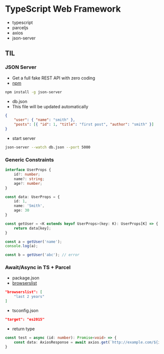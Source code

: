 # TypeScript Web Framework

-   typescript
-   parceljs
-   axios
-   json-server

## TIL

### JSON Server

-   Get a full fake REST API with zero coding
-   [npm](https://www.npmjs.com/package/json-server)

```bash
npm install -g json-server
```

-   db.json
-   This file will be updated automatically

```json
{
    "user": { "name": "smith" },
    "posts": [{ "id": 1, "title": "first post", "author": "smith" }]
}
```

-   start server

```bash
json-server --watch db.json --port 5000
```

### Generic Constraints

```TypeScript
interface UserProps {
    id?: number;
    name?: string;
    age?: number;
}

const data: UserProps = {
    id: 1,
    name: 'Smith',
    age: 30
}

const getUser = <K extends keyof UserProps>(key: K): UserProps[K] => {
    return data[key];
}

const a = getUser('name');
console.log(a);

const b = getUser('abc'); // error
```

### Await/Async in TS + Parcel

-   package.json
-   [browserslist](https://github.com/browserslist/browserslist)

```json
"browserslist": [
    "last 2 years"
]
```

-   tsconfig.json

```json
"target": "es2015"
```

-   return type

```TypeScript
const test = async (id: number): Promise<void> => {
    const data: AxiosResponse = await axios.get(`http://example.com/${id}`);
}
```

